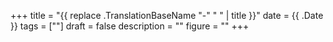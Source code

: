 +++
title = "{{ replace .TranslationBaseName "-" " " | title }}"
date = {{ .Date }}
tags = [""]
draft = false
description = ""
figure = ""
+++
